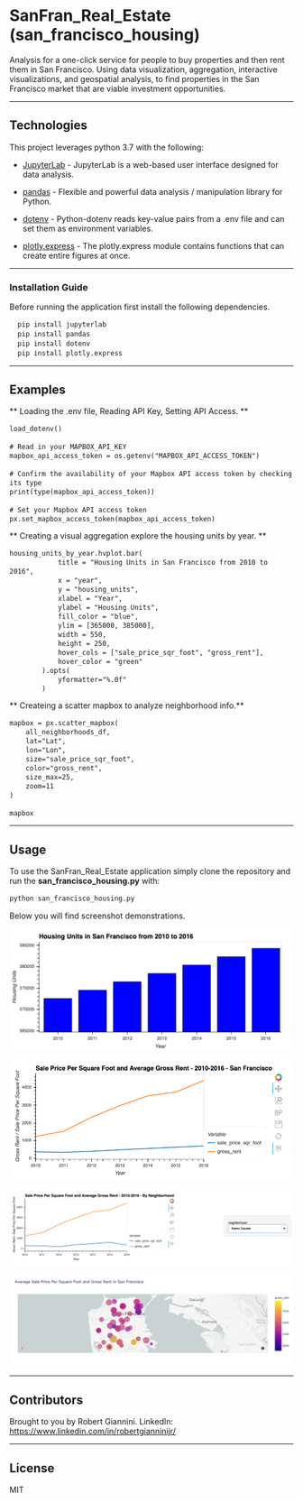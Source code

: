 # SanFran_Real_Estate (san_francisco_housing)

Analysis for a one-click service for people to buy properties and then rent them in San Francisco. Using data visualization, aggregation, interactive visualizations, and geospatial analysis, to find properties in the San Francisco market that are viable investment opportunities.

---

## Technologies

This project leverages python 3.7 with the following:

* [JupyterLab](https://jupyterlab.readthedocs.io/en/stable/) - JupyterLab is a web-based user interface designed for data analysis.

* [pandas](https://github.com/pandas-dev/pandas) - Flexible and powerful data analysis / manipulation library for Python.

* [dotenv](https://pypi.org/project/python-dotenv/) - Python-dotenv reads key-value pairs from a .env file and can set them as environment variables.

* [plotly.express](https://plotly.com/python/plotly-express/) - The plotly.express module contains functions that can create entire figures at once.

---

### Installation Guide

Before running the application first install the following dependencies.

```python
  pip install jupyterlab
  pip install pandas
  pip install dotenv
  pip install plotly.express
```

---

## Examples

** Loading the .env file, Reading API Key, Setting API Access. **
```
load_dotenv()

# Read in your MAPBOX_API_KEY
mapbox_api_access_token = os.getenv("MAPBOX_API_ACCESS_TOKEN")

# Confirm the availability of your Mapbox API access token by checking its type
print(type(mapbox_api_access_token))

# Set your Mapbox API access token
px.set_mapbox_access_token(mapbox_api_access_token)

```
** Creating a visual aggregation explore the housing units by year. **
```
housing_units_by_year.hvplot.bar(
            title = "Housing Units in San Francisco from 2010 to 2016",
            x = "year",
            y = "housing_units",
            xlabel = "Year",
            ylabel = "Housing Units",
            fill_color = "blue",
            ylim = [365000, 385000],
            width = 550,
            height = 250,
            hover_cols = ["sale_price_sqr_foot", "gross_rent"],
            hover_color = "green"
        ).opts(
            yformatter="%.0f"
        )

```

** Createing a scatter mapbox to analyze neighborhood info.**
```
mapbox = px.scatter_mapbox(
    all_neighborhoods_df,
    lat="Lat",
    lon="Lon",
    size="sale_price_sqr_foot",
    color="gross_rent",
    size_max=25,
    zoom=11
)

mapbox

```

---

## Usage

To use the SanFran_Real_Estate application simply clone the repository and run the **san_francisco_housing.py** with:

```python
python san_francisco_housing.py
```

Below you will find screenshot demonstrations.

![Housing Units By Year](Images/zoomed-housing-units-by-year.png)

![Average Sale Price Per SQFT](Images/avg-sale-px-sq-foot-gross-rent.png)

![Pricing Info By Neighborhood](Images/pricing-info-by-neighborhood.png)

![MapBox Plot of San Francisco](Images/mapbox-plot.png)

---

## Contributors

Brought to you by Robert Giannini.
LinkedIn: https://www.linkedin.com/in/robertgianninijr/

---

## License

MIT 
 
